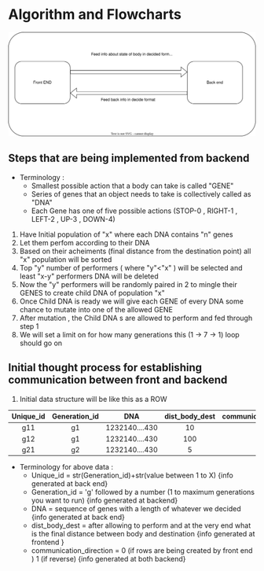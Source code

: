 # Algorithm and Flowcharts
![overview of project](https://raw.githubusercontent.com/Akaalis-code/yv_project_x/55499c169778ab91e33fc2080ca609921f5ad8af/yv_backend/yv_storage_area/overview_in_svg.svg)



## Steps that are being implemented from backend
- Terminology : 
    - Smallest possible action that a body can take is called "GENE"  
    - Series of genes that an object needs to take is collectively called as "DNA"  
    - Each Gene has one of five possible actions (STOP-0 , RIGHT-1 , LEFT-2 , UP-3 , DOWN-4)  
  
  
1. Have Initial population of "x" where each DNA contains "n" genes
2. Let them perfom according to their DNA
3. Based on their acheiments (final distance from the destination point) all "x" population will be sorted 
4. Top "y" number of performers ( where "y"<"x" ) will be selected and least "x-y" performers DNA will be deleted
5. Now the "y" performers will be randomly paired in 2 to mingle their GENES to create child DNA of population "x" 
6. Once Child DNA is ready we will give each GENE of every DNA some chance to mutate into one of the allowed GENE
7. After mutation , the Child DNA s are allowed to perform and fed through step 1 
8. We will set a limit on for how many generations this (1 -> 7 -> 1) loop should go on 



## Initial thought process for establishing communication between front and backend 

1. Initial data structure will be like this as a ROW

| Unique_id     | Generation_id | DNA            |dist_body_dest   |communication_direction|
|:-------------:|:-------------:|:--------------:|:---------------:|:---------------------:|
| g11           | g1            | 1232140....430 | 10              | 0                     |
| g12           | g1            | 1232140....430 | 100             | 0                     |
| g21           | g2            | 1232140....430 | 5               | 1                     |


- Terminology for above data :  
    - Unique_id = str(Generation_id)+str(value between 1 to X)  {info generated at back end}
    - Generation_id = 'g' followed by a number (1 to maximum generations you want to run) {info generated at backend}
    - DNA = sequence of genes with a length of whatever we decided {info generated at back end}
    - dist_body_dest = after allowing to perform and at the very end what is the final distance between body and destination {info generated at frontend }  
    - communication_direction = 0 (if rows are being created by front end ) 1 (if reverse) {info generated at both backend}